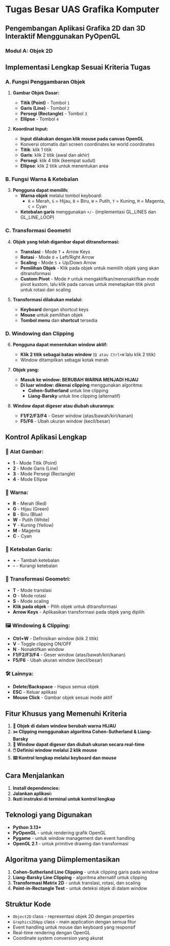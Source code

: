 # Tugas Besar UAS Grafika Komputer

## Pengembangan Aplikasi Grafika 2D dan 3D Interaktif Menggunakan PyOpenGL

### Modul A: Objek 2D

##  Implementasi Lengkap Sesuai Kriteria Tugas

### A. Fungsi Penggambaran Objek

1. **Gambar Objek Dasar:**

   - **Titik (Point)** - Tombol `1`
   - **Garis (Line)** - Tombol `2`
   - **Persegi (Rectangle)** - Tombol `3`
   - **Ellipse** - Tombol `4`

2. **Koordinat Input:**
   - **Input dilakukan dengan klik mouse pada canvas OpenGL**
   - Konversi otomatis dari screen coordinates ke world coordinates
   - **Titik**: klik 1 titik
   - **Garis**: klik 2 titik (awal dan akhir)
   - **Persegi**: klik 4 titik (keempat sudut)
   - **Ellipse**: klik 2 titik untuk menentukan area

### B. Fungsi Warna & Ketebalan

3. **Pengguna dapat memilih:**
   - **Warna objek** melalui tombol keyboard:
     - `R` = Merah, `G` = Hijau, `B` = Biru, `W` = Putih, `Y` = Kuning, `M` = Magenta, `C` = Cyan
   - **Ketebalan garis** menggunakan `+/-` (implementasi GL_LINES dan GL_LINE_LOOP)

### C. Transformasi Geometri

4. **Objek yang telah digambar dapat ditransformasi:**

   - **Translasi** - Mode `T` + Arrow Keys
   - **Rotasi** - Mode `O` + Left/Right Arrow
   - **Scaling** - Mode `S` + Up/Down Arrow
   - **Pemilihan Objek** - Klik pada objek untuk memilih objek yang akan ditransformasi
   - **Custom Pivot** - Mode `P` untuk mengaktifkan/menonaktifkan mode pivot kustom, lalu klik pada canvas untuk menetapkan titik pivot untuk rotasi dan scaling

5. **Transformasi dilakukan melalui:**
   - **Keyboard** dengan shortcut keys
   - **Mouse** untuk pemilihan objek
   - **Tombol menu** dan **shortcut** tersedia

### D. Windowing dan Clipping

6. **Pengguna dapat menentukan window aktif:**

   - **Klik 2 titik sebagai batas window** (`Q atau Ctrl+W` lalu klik 2 titik)
   - Window ditampilkan sebagai kotak merah

7. **Objek yang:**

   - **Masuk ke window: BERUBAH WARNA MENJADI HIJAU**
   - **Di luar window: dikenai clipping** menggunakan algoritma:
     - **Cohen-Sutherland** untuk line clipping
     - **Liang-Barsky** untuk line clipping (alternatif)

8. **Window dapat digeser atau diubah ukurannya:**
   - **F1/F2/F3/F4** - Geser window (atas/bawah/kiri/kanan)
   - **F5/F6** - Ubah ukuran window (kecil/besar)

## Kontrol Aplikasi Lengkap

### 🎨 Alat Gambar:

- **1** - Mode Titik (Point)
- **2** - Mode Garis (Line)
- **3** - Mode Persegi (Rectangle)
- **4** - Mode Ellipse

### 🌈 Warna:

- **R** - Merah (Red)
- **G** - Hijau (Green)
- **B** - Biru (Blue)
- **W** - Putih (White)
- **Y** - Kuning (Yellow)
- **M** - Magenta
- **C** - Cyan

### 📏 Ketebalan Garis:

- **+** - Tambah ketebalan
- **-** - Kurangi ketebalan

### 🔄 Transformasi Geometri:

- **T** - Mode translasi
- **O** - Mode rotasi
- **S** - Mode scaling
- **Klik pada objek** - Pilih objek untuk ditransformasi
- **Arrow Keys** - Aplikasikan transformasi pada objek yang dipilih

### 🖼️ Windowing & Clipping:

- **Ctrl+W** - Definisikan window (klik 2 titik)
- **V** - Toggle clipping ON/OFF
- **N** - Nonaktifkan window
- **F1/F2/F3/F4** - Geser window (atas/bawah/kiri/kanan)
- **F5/F6** - Ubah ukuran window (kecil/besar)

### 🛠️ Lainnya:

- **Delete/Backspace** - Hapus semua objek
- **ESC** - Keluar aplikasi
- **Mouse Click** - Gambar objek sesuai mode aktif

## Fitur Khusus yang Memenuhi Kriteria

1. **🎯 Objek di dalam window berubah warna HIJAU**
2. **✂️ Clipping menggunakan algoritma Cohen-Sutherland & Liang-Barsky**
3. **📐 Window dapat digeser dan diubah ukuran secara real-time**
4. **🖱️ Definisi window melalui 2 klik mouse**
5. **⌨️ Kontrol lengkap melalui keyboard dan mouse**

## Cara Menjalankan

1. **Install dependencies:**
2. **Jalankan aplikasi:**
3. **Ikuti instruksi di terminal untuk kontrol lengkap**

## Teknologi yang Digunakan

- **Python 3.13+**
- **PyOpenGL** - untuk rendering grafik OpenGL
- **Pygame** - untuk window management dan event handling
- **OpenGL 2.1** - untuk primitive drawing dan transformasi

## Algoritma yang Diimplementasikan

1. **Cohen-Sutherland Line Clipping** - untuk clipping garis pada window
2. **Liang-Barsky Line Clipping** - algoritma alternatif untuk clipping
3. **Transformasi Matrix 2D** - untuk translasi, rotasi, dan scaling
4. **Point-in-Rectangle Test** - untuk deteksi objek di dalam window

## Struktur Kode

- `Object2D` class - representasi objek 2D dengan properties
- `Graphics2DApp` class - main application dengan semua fitur
- Event handling untuk mouse dan keyboard yang responsif
- Real-time rendering dengan OpenGL
- Coordinate system conversion yang akurat
